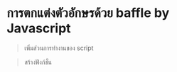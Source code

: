 # การตกแต่งตัวอักษรด้วย baffle by Javascript

> เพิ่มส่วนการทำงานของ script
<script src="https://cdn.jsdelivr.net/npm/baffle@0.3.6/dist/baffle.min.js"></script>

> สร้างฟังก์ชั่น 
<script type="text/javascript">
> จากนั้นสร้างตัวแปรและ baffle ไปที่ id ของ text
> เรียกใช้ text.set แล้วตั้งค่าตามความต้องการ
